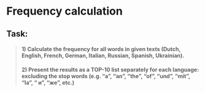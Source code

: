 
# Frequency calculation
## Task: 
> #### 1) Calculate the frequency for all words in given texts (Dutch, English, French, German, Italian, Russian, Spanish, Ukrainian).
> #### 2) Present the results as a TOP-10 list separately for each language: excluding the stop words (e.g. “a”, “an”, “the”, “of”, “und”, “mit”, “la”, “ и”, “же”, etc.)




